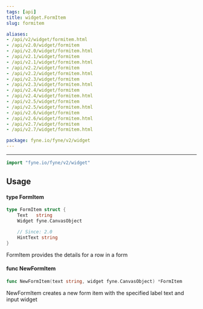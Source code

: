 ```yaml
---
tags: [api]
title: widget.FormItem
slug: formitem

aliases:
- /api/v2/widget/formitem.html
- /api/v2.0/widget/formitem
- /api/v2.0/widget/formitem.html
- /api/v2.1/widget/formitem
- /api/v2.1/widget/formitem.html
- /api/v2.2/widget/formitem
- /api/v2.2/widget/formitem.html
- /api/v2.3/widget/formitem
- /api/v2.3/widget/formitem.html
- /api/v2.4/widget/formitem
- /api/v2.4/widget/formitem.html
- /api/v2.5/widget/formitem
- /api/v2.5/widget/formitem.html
- /api/v2.6/widget/formitem
- /api/v2.6/widget/formitem.html
- /api/v2.7/widget/formitem
- /api/v2.7/widget/formitem.html

package: fyne.io/fyne/v2/widget
---
```



---
```go
import "fyne.io/fyne/v2/widget"
```

## Usage

#### type FormItem

```go
type FormItem struct {
	Text   string
	Widget fyne.CanvasObject

	// Since: 2.0
	HintText string
}
```

FormItem provides the details for a row in a form

#### func  NewFormItem

```go
func NewFormItem(text string, widget fyne.CanvasObject) *FormItem
```
NewFormItem creates a new form item with the specified label text and input widget

